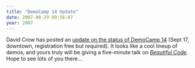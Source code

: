 ```yaml
---
title: "DemoCamp 14 Update"
date: 2007-08-29 09:56:07
year: 2007
---
```

David Crow has posted an <a href="http://davidcrow.ca/article/1678/democamptoronto-update">update on the status of DemoCamp 14</a> (Sept 17, downtown, registration free but required).  It looks like a cool lineup of demos, and yours truly will be giving a five-minute talk on <a href="http://beautifulcode.oreillynet.com/"><em>Beautiful Code</em></a>. Hope to see lots of you there…
